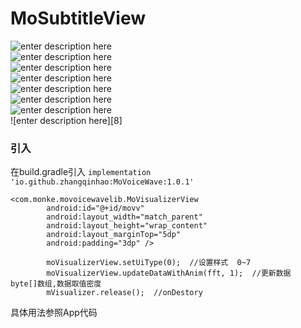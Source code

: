 # MoSubtitleView

![enter description here][1]  
![enter description here][2]  
![enter description here][3]  
![enter description here][4]  
![enter description here][5]  
![enter description here][6]  
![enter description here][7]  
![enter description here][8]

### 引入

在build.gradle引入  `implementation 'io.github.zhangqinhao:MoVoiceWave:1.0.1'`

``` stylus
<com.monke.movoicewavelib.MoVisualizerView
        android:id="@+id/movv"
        android:layout_width="match_parent"
        android:layout_height="wrap_content"
        android:layout_marginTop="5dp"
        android:padding="3dp" />
        
        moVisualizerView.setUiType(0);  //设置样式  0~7
        moVisualizerView.updateDataWithAnim(fft, 1);  //更新数据   byte[]数组,数据取值密度
        mVisualizer.release();  //onDestory
```


具体用法参照App代码

  


  [1]: ./images/1.gif "1.gif"
  [2]: ./images/2.gif "2.gif"
  [3]: ./images/3.gif "3.gif"
  [4]: ./images/4.gif "4.gif"
  [5]: ./images/5.gif "5.gif"
  [6]: ./images/6.gif "6.gif"
  [7]: ./images/7.gif "7.gif"
